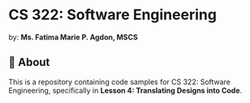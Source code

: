 # CS 322: Software Engineering
by: **Ms. Fatima Marie P. Agdon, MSCS**

## 💭 About
This is a repository containing code samples for CS 322: Software Engineering, specifically in **Lesson 4: Translating Designs into Code**.